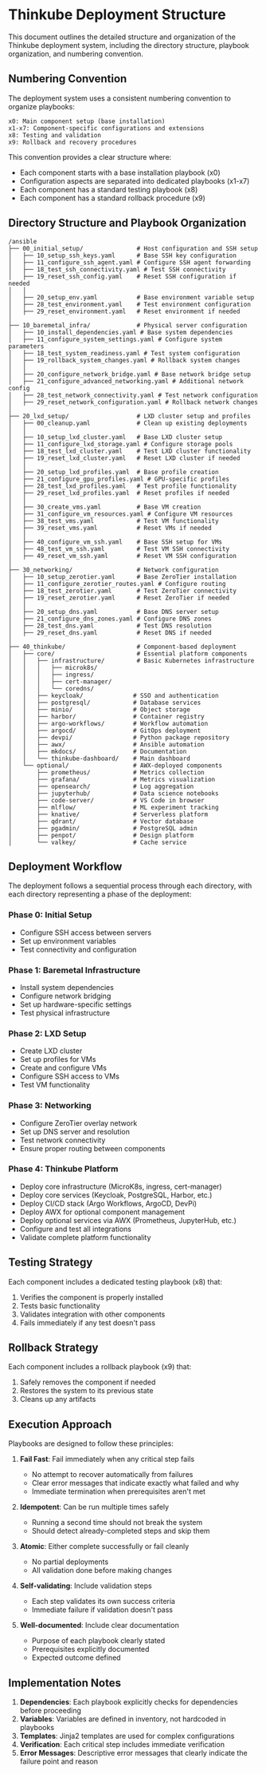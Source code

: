 # Thinkube Deployment Structure

This document outlines the detailed structure and organization of the Thinkube deployment system, including the directory structure, playbook organization, and numbering convention.

## Numbering Convention

The deployment system uses a consistent numbering convention to organize playbooks:

```
x0: Main component setup (base installation)
x1-x7: Component-specific configurations and extensions
x8: Testing and validation
x9: Rollback and recovery procedures
```

This convention provides a clear structure where:
- Each component starts with a base installation playbook (x0)
- Configuration aspects are separated into dedicated playbooks (x1-x7)
- Each component has a standard testing playbook (x8)
- Each component has a standard rollback procedure (x9)

## Directory Structure and Playbook Organization

```
/ansible
├── 00_initial_setup/               # Host configuration and SSH setup
│   ├── 10_setup_ssh_keys.yaml      # Base SSH key configuration
│   ├── 11_configure_ssh_agent.yaml # Configure SSH agent forwarding
│   ├── 18_test_ssh_connectivity.yaml # Test SSH connectivity
│   ├── 19_reset_ssh_config.yaml    # Reset SSH configuration if needed
│   │
│   ├── 20_setup_env.yaml           # Base environment variable setup
│   ├── 28_test_environment.yaml    # Test environment configuration 
│   ├── 29_reset_environment.yaml   # Reset environment if needed
│
├── 10_baremetal_infra/             # Physical server configuration
│   ├── 10_install_dependencies.yaml # Base system dependencies
│   ├── 11_configure_system_settings.yaml # Configure system parameters
│   ├── 18_test_system_readiness.yaml # Test system configuration
│   ├── 19_rollback_system_changes.yaml # Rollback system changes
│   │
│   ├── 20_configure_network_bridge.yaml # Base network bridge setup
│   ├── 21_configure_advanced_networking.yaml # Additional network config
│   ├── 28_test_network_connectivity.yaml # Test network configuration
│   ├── 29_reset_network_configuration.yaml # Rollback network changes
│
├── 20_lxd_setup/                   # LXD cluster setup and profiles
│   ├── 00_cleanup.yaml             # Clean up existing deployments
│   │
│   ├── 10_setup_lxd_cluster.yaml   # Base LXD cluster setup
│   ├── 11_configure_lxd_storage.yaml # Configure storage pools
│   ├── 18_test_lxd_cluster.yaml    # Test LXD cluster functionality
│   ├── 19_reset_lxd_cluster.yaml   # Reset LXD cluster if needed
│   │
│   ├── 20_setup_lxd_profiles.yaml  # Base profile creation
│   ├── 21_configure_gpu_profiles.yaml # GPU-specific profiles
│   ├── 28_test_lxd_profiles.yaml   # Test profile functionality
│   ├── 29_reset_lxd_profiles.yaml  # Reset profiles if needed
│   │
│   ├── 30_create_vms.yaml          # Base VM creation
│   ├── 31_configure_vm_resources.yaml # Configure VM resources
│   ├── 38_test_vms.yaml            # Test VM functionality
│   ├── 39_reset_vms.yaml           # Reset VMs if needed
│   │
│   ├── 40_configure_vm_ssh.yaml    # Base SSH setup for VMs
│   ├── 48_test_vm_ssh.yaml         # Test VM SSH connectivity
│   ├── 49_reset_vm_ssh.yaml        # Reset VM SSH configuration
│
├── 30_networking/                  # Network configuration
│   ├── 10_setup_zerotier.yaml      # Base ZeroTier installation
│   ├── 11_configure_zerotier_routes.yaml # Configure routing
│   ├── 18_test_zerotier.yaml       # Test ZeroTier connectivity
│   ├── 19_reset_zerotier.yaml      # Reset ZeroTier if needed
│   │
│   ├── 20_setup_dns.yaml           # Base DNS server setup
│   ├── 21_configure_dns_zones.yaml # Configure DNS zones
│   ├── 28_test_dns.yaml            # Test DNS resolution
│   ├── 29_reset_dns.yaml           # Reset DNS if needed
│
├── 40_thinkube/                    # Component-based deployment
│   ├── core/                       # Essential platform components
│   │   ├── infrastructure/         # Basic Kubernetes infrastructure
│   │   │   ├── microk8s/
│   │   │   ├── ingress/
│   │   │   ├── cert-manager/
│   │   │   └── coredns/
│   │   ├── keycloak/              # SSO and authentication
│   │   ├── postgresql/            # Database services
│   │   ├── minio/                 # Object storage
│   │   ├── harbor/                # Container registry
│   │   ├── argo-workflows/        # Workflow automation
│   │   ├── argocd/                # GitOps deployment
│   │   ├── devpi/                 # Python package repository
│   │   ├── awx/                   # Ansible automation
│   │   ├── mkdocs/                # Documentation
│   │   └── thinkube-dashboard/    # Main dashboard
│   └── optional/                  # AWX-deployed components
│       ├── prometheus/            # Metrics collection
│       ├── grafana/               # Metrics visualization
│       ├── opensearch/            # Log aggregation
│       ├── jupyterhub/            # Data science notebooks
│       ├── code-server/           # VS Code in browser
│       ├── mlflow/                # ML experiment tracking
│       ├── knative/               # Serverless platform
│       ├── qdrant/                # Vector database
│       ├── pgadmin/               # PostgreSQL admin
│       ├── penpot/                # Design platform
│       └── valkey/                # Cache service
```

## Deployment Workflow

The deployment follows a sequential process through each directory, with each directory representing a phase of the deployment:

### Phase 0: Initial Setup
- Configure SSH access between servers
- Set up environment variables
- Test connectivity and configuration

### Phase 1: Baremetal Infrastructure
- Install system dependencies
- Configure network bridging
- Set up hardware-specific settings
- Test physical infrastructure

### Phase 2: LXD Setup
- Create LXD cluster
- Set up profiles for VMs
- Create and configure VMs
- Configure SSH access to VMs
- Test VM functionality

### Phase 3: Networking
- Configure ZeroTier overlay network
- Set up DNS server and resolution
- Test network connectivity
- Ensure proper routing between components

### Phase 4: Thinkube Platform
- Deploy core infrastructure (MicroK8s, ingress, cert-manager)
- Deploy core services (Keycloak, PostgreSQL, Harbor, etc.)
- Deploy CI/CD stack (Argo Workflows, ArgoCD, DevPi)
- Deploy AWX for optional component management
- Deploy optional services via AWX (Prometheus, JupyterHub, etc.)
- Configure and test all integrations
- Validate complete platform functionality

## Testing Strategy

Each component includes a dedicated testing playbook (x8) that:
1. Verifies the component is properly installed
2. Tests basic functionality
3. Validates integration with other components
4. Fails immediately if any test doesn't pass

## Rollback Strategy

Each component includes a rollback playbook (x9) that:
1. Safely removes the component if needed
2. Restores the system to its previous state
3. Cleans up any artifacts

## Execution Approach

Playbooks are designed to follow these principles:

1. **Fail Fast**: Fail immediately when any critical step fails
   - No attempt to recover automatically from failures
   - Clear error messages that indicate exactly what failed and why
   - Immediate termination when prerequisites aren't met

2. **Idempotent**: Can be run multiple times safely
   - Running a second time should not break the system
   - Should detect already-completed steps and skip them

3. **Atomic**: Either complete successfully or fail cleanly
   - No partial deployments
   - All validation done before making changes

4. **Self-validating**: Include validation steps
   - Each step validates its own success criteria
   - Immediate failure if validation doesn't pass

5. **Well-documented**: Include clear documentation
   - Purpose of each playbook clearly stated
   - Prerequisites explicitly documented
   - Expected outcome defined

## Implementation Notes

1. **Dependencies**: Each playbook explicitly checks for dependencies before proceeding
2. **Variables**: Variables are defined in inventory, not hardcoded in playbooks
3. **Templates**: Jinja2 templates are used for complex configurations
4. **Verification**: Each critical step includes immediate verification
5. **Error Messages**: Descriptive error messages that clearly indicate the failure point and reason